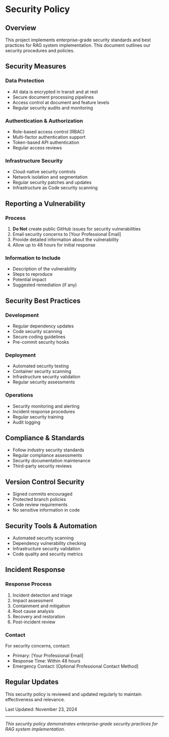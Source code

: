 # Security Policy

## Overview
This project implements enterprise-grade security standards and best practices for RAG system implementation. This document outlines our security procedures and policies.

## Security Measures

### Data Protection
- All data is encrypted in transit and at rest
- Secure document processing pipelines
- Access control at document and feature levels
- Regular security audits and monitoring

### Authentication & Authorization
- Role-based access control (RBAC)
- Multi-factor authentication support
- Token-based API authentication
- Regular access reviews

### Infrastructure Security
- Cloud-native security controls
- Network isolation and segmentation
- Regular security patches and updates
- Infrastructure as Code security scanning

## Reporting a Vulnerability

### Process
1. **Do Not** create public GitHub issues for security vulnerabilities
2. Email security concerns to [Your Professional Email]
3. Provide detailed information about the vulnerability
4. Allow up to 48 hours for initial response

### Information to Include
- Description of the vulnerability
- Steps to reproduce
- Potential impact
- Suggested remediation (if any)

## Security Best Practices

### Development
- Regular dependency updates
- Code security scanning
- Secure coding guidelines
- Pre-commit security hooks

### Deployment
- Automated security testing
- Container security scanning
- Infrastructure security validation
- Regular security assessments

### Operations
- Security monitoring and alerting
- Incident response procedures
- Regular security training
- Audit logging

## Compliance & Standards
- Follow industry security standards
- Regular compliance assessments
- Security documentation maintenance
- Third-party security reviews

## Version Control Security
- Signed commits encouraged
- Protected branch policies
- Code review requirements
- No sensitive information in code

## Security Tools & Automation
- Automated security scanning
- Dependency vulnerability checking
- Infrastructure security validation
- Code quality and security metrics

## Incident Response

### Response Process
1. Incident detection and triage
2. Impact assessment
3. Containment and mitigation
4. Root cause analysis
5. Recovery and restoration
6. Post-incident review

### Contact
For security concerns, contact:
- Primary: [Your Professional Email]
- Response Time: Within 48 hours
- Emergency Contact: [Optional Professional Contact Method]

## Regular Updates
This security policy is reviewed and updated regularly to maintain effectiveness and relevance.

Last Updated: November 23, 2024

---
*This security policy demonstrates enterprise-grade security practices for RAG system implementation.*